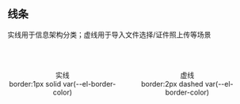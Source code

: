 ##  线条

实线用于信息架构分类；虚线用于导入文件选择/证件照上传等场景

<div class="main">
  <div class="border-area demo-border">
    实线
    </br>border:1px solid var(--el-border-color)
  </div>
  <div class="border-area demo-border-dashed">
    虚线
    </br>border:2px dashed var(--el-border-color)
  </div>
</div>
<style scoped>
.main {
  display: flex
}
.border-area {
  margin-right: 30px;
  width:340px;
  height: 150px;
  display:flex;
  align-items: center;
  justify-content: center;
  text-align: center;
  color: var(--el-text-color-regular);
  border-radius: 2px
}
.demo-border {
  border: 1px solid var(--el-border-color);
}
.demo-border-dashed {
  border: 2px dashed var(--el-border-color);
}
</style>